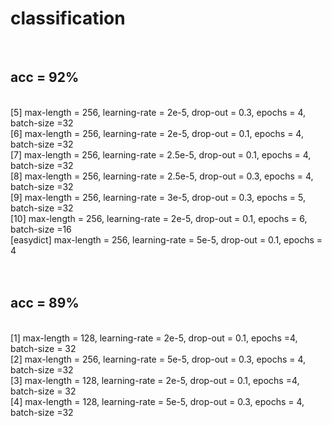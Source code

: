# classification
<br>


## acc = 92%
<br>
[5] max-length = 256, learning-rate = 2e-5, drop-out = 0.3, epochs = 4, batch-size =32
<br>
[6] max-length = 256, learning-rate = 2e-5, drop-out = 0.1, epochs = 4, batch-size =32
<br>
[7] max-length = 256, learning-rate = 2.5e-5, drop-out = 0.1, epochs = 4, batch-size =32
<br>
[8] max-length = 256, learning-rate = 2.5e-5, drop-out = 0.3, epochs = 4, batch-size =32
<br>
[9] max-length = 256, learning-rate = 3e-5, drop-out = 0.3, epochs = 5, batch-size =32
<br>
[10] max-length = 256, learning-rate = 2e-5, drop-out = 0.1, epochs = 6, batch-size =16
<br>
[easydict] max-length = 256, learning-rate = 5e-5, drop-out = 0.1, epochs = 4
<br>
<br>
<br>

## acc = 89%
<br>
[1] max-length = 128, learning-rate = 2e-5, drop-out = 0.1, epochs =4, batch-size = 32
<br>
[2] max-length = 256, learning-rate = 5e-5, drop-out = 0.3, epochs = 4, batch-size =32
<br>
[3] max-length = 128, learning-rate = 2e-5, drop-out = 0.1, epochs =4, batch-size = 32
<br>
[4] max-length = 128, learning-rate = 5e-5, drop-out = 0.3, epochs = 4, batch-size =32
